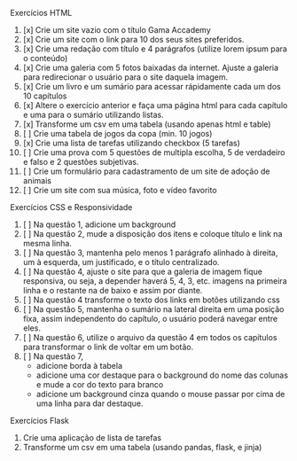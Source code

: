Exercícios HTML

1. [x] Crie um site vazio com o título Gama Accademy
1. [x] Crie um site com o link para 10 dos seus sites preferidos.
1. [x] Crie uma redação com título e 4 parágrafos (utilize lorem ipsum para o conteúdo)
1. [x] Crie uma galeria com 5 fotos baixadas da internet. Ajuste a galeria para redirecionar o usuário para o site daquela imagem.
1. [x] Crie um livro e um sumário para acessar rápidamente cada um dos 10 capítulos
1. [x] Altere o exercício anterior e faça uma página html para cada capítulo e uma para o sumário utilizando listas.
1. [x] Transforme um csv em uma tabela (usando apenas html e table)
1. [ ] Crie uma tabela de jogos da copa (min. 10 jogos)
1. [x] Crie uma lista de tarefas utilizando checkbox (5 tarefas)
1. [ ] Crie uma prova com 5 questões de multipla escolha, 5 de verdadeiro e falso e 2 questões subjetivas.
1. [ ] Crie um formulário para cadastramento de um site de adoção de animais
1. [ ] Crie um site com sua música, foto e vídeo favorito

Exercícios CSS e Responsividade
1. [ ] Na questão 1, adicione um background
1. [ ] Na questão 2, mude a disposição dos itens e coloque título e link na mesma linha.
1. [ ] Na questão 3, mantenha pelo menos 1 parágrafo alinhado à direita, um à esquerda, um justificado, e o título centralizado.
1. [ ] Na questão 4, ajuste o site para que a galeria de imagem fique responsiva, ou seja, a depender haverá 5, 4, 3, etc. imagens na primeira linha e o restante na de baixo e assim por diante.
1. [ ] Na questão 4 transforme o texto dos links em botões utilizando css
1. [ ] Na questão 5, mantenha o sumário na lateral direita em uma posição fixa, assim independento do capítulo, o usuário poderá navegar entre eles.
1. [ ] Na questão 6, utilize o arquivo da questão 4 em todos os capítulos para transformar o link de voltar em um botão.
1. [ ] Na questão 7,
    - adicione borda à tabela
    - adicione uma cor destaque para o background do nome das colunas e mude a cor do texto para branco
    - adicione um background cinza quando o mouse passar por cima de uma linha para dar destaque.

Exercícios Flask
1. Crie uma aplicação de lista de tarefas
1. Transforme um csv em uma tabela (usando pandas, flask, e jinja)